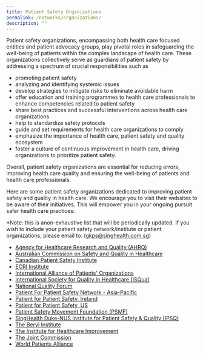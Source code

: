 ```yaml
---
title: Patient Safety Organizations
permalink: /networks/organizations/
description: ""
---
```

Patient safety organizations, encompassing both health care focused entities and patient advocacy groups, play pivotal roles in safeguarding the well-being of patients within the complex landscape of health care. These organizations collectively serve as guardians of patient safety by addressing a spectrum of crucial responsibilities such as 
* promoting patient safety
* analyzing and identifying systemic issues
* develop strategies to mitigate risks to eliminate avoidable harm
* offer education and training programmes to health care professionals to enhance competencies related to patient safety
* share best practices and successful interventions across health care organizations
* help to standardize safety protocols
* guide and set requirements for health care organizations to comply
* emphasize the importance of health care, patient safety and quality ecosystem
* foster a culture of continuous improvement in health care, driving organizations to prioritize patient safety. 

Overall, patient safety organizations are essential for reducing errors, improving health care quality and ensuring the well-being of patients and health care professionals. 

Here are some patient safety organizations dedicated to improving patient safety and quality in health care. We encourage you to visit their websites to be aware of their initiatives. This will empower you in your ongoing pursuit safer health care practices:

*Note: this is anon-exhaustive list that will be periodically updated. If you wish to include your patient safety network/institute or patient organizations, please email to:  (gkps@singhealth.com.sg)

* [Agency for Healthcare Research and Quality (AHRQ)](https://www.ahrq.gov/)
* [Australian Commission on Safety and Quality in Healthcare ](https://www.safetyandquality.gov.au/)
* [Canadian Patient Safety Institute](https://www.patientsafetyinstitute.ca/en/Pages/default.aspx)
* [ECRI Institute](https://www.ecri.org/)
* [International Alliance of Patients' Organizations ](https://www.iapo.org.uk/)
* [International Society for Quality in Healthcare (ISQua)](https://isqua.org/)
* [National Quality Forum](https://www.qualityforum.org/Home.aspx)
* [Patient For Patient Safety Network - Asia-Pacific](https://calltoaction.pairacademy.org/index.php)
* [Patient for Patient Safety, Ireland](https://patientsforpatientsafety.ie/)
* [Patient for Patient Safety, US](https://www.pfps.us/)
* [Patient Safety Movement Foundation (PSMF)](https://psmf.org/)
* [SingHealth Duke-NUS Institute for Patient Safety & Quality (IPSQ)](https://www.singhealthdukenus.com.sg/ipsq)
* [The Beryl Institute](https://theberylinstitute.org/)
* [The Institute for Healthcare Improvement](https://www.ihi.org/)
* [The Joint Commission](https://www.jointcommission.org/)
* [World Patients Alliance](https://www.worldpatientsalliance.org/)